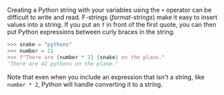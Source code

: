 Creating a Python string with your variables using the `+` operator can be difficult to write and read. F-strings (*format-strings*) make it easy to insert values into a string. If you put an `f` in front of the first quote, you can then put Python expressions between curly braces in the string.

```py
>>> snake = "pythons"
>>> number = 21
>>> f"There are {number * 2} {snake} on the plane."
"There are 42 pythons on the plane."
```
Note that even when you include an expression that isn't a string, like `number * 2`, Python will handle converting it to a string.
